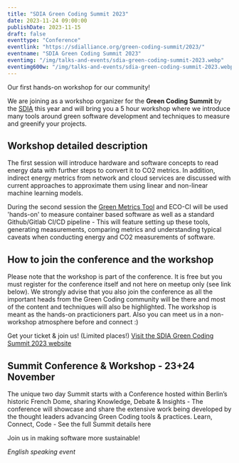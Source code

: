 ```yaml
---
title: "SDIA Green Coding Summit 2023"
date: 2023-11-24 09:00:00
publishDate: 2023-11-15
draft: false
eventtype: "Conference"
eventlink: "https://sdialliance.org/green-coding-summit/2023/"
eventname: "SDIA Green Coding Summit 2023"
eventimg: "/img/talks-and-events/sdia-green-coding-summit-2023.webp"
eventimg600w: "/img/talks-and-events/sdia-green-coding-summit-2023.webp"
---
```


Our first hands-on workshop for our community!

We are joining as a workshop organizer for the **Green Coding Summit** by the [SDIA](https://sdialliance.org) this year and will bring you a 5 hour workshop where we introduce many tools around green software development and techniques to measure and greenify your projects.

## Workshop detailed description

The first session will introduce hardware and software concepts to read energy data with further steps to convert it to CO2 metrics. In addition, indirect energy metrics from network and cloud services are discussed with current approaches to approximate them using linear and non-linear machine learning models.

During the second session the [Green Metrics Tool](https://github.com/green-coding-berlin/green-metrics-tool/) and ECO-CI will be used 'hands-on' to measure container based software as well as a standard Github/Gitlab CI/CD pipeline - This will feature setting up these tools, generating measurements, comparing metrics and understanding typical caveats when conducting energy and CO2 measurements of software.

## How to join the conference and the workshop

Please note that the workshop is part of the conference. It is free but you must register for the conference itself and not here on meetup only (see link below). We strongly advise that you also join the conference as all the important heads from the Green Coding community will be there and most of the content and techniques will also be highlighted. The workshop is meant as the hands-on practicioners part.
Also you can meet us in a non-workshop atmosphere before and connect :)

Get your ticket & join us! (Limited places!)
[Visit the SDIA Green Coding Summit 2023 website](https://sdialliance.org/green-coding-summit/2023/)

## Summit Conference & Workshop - 23+24 November
The unique two day Summit starts with a Conference hosted within Berlin’s historic French Dome, sharing Knowledge, Debate & Insights - The conference will showcase and share the extensive work being developed by the thought leaders advancing Green Coding tools & practices.
Learn, Connect, Code - See the full Summit details here

Join us in making software more sustainable!

*English speaking event*

